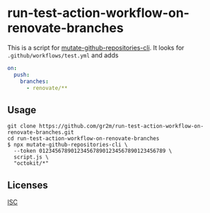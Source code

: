 # run-test-action-workflow-on-renovate-branches

This is a script for [mutate-github-repositories-cli](https://github.com/gr2m/mutate-github-repositories-cli/). It looks for `.github/workflows/test.yml` and adds

```yml
on:
  push:
    branches:
      - renovate/**
```

## Usage

```
git clone https://github.com/gr2m/run-test-action-workflow-on-renovate-branches.git
cd run-test-action-workflow-on-renovate-branches
$ npx mutate-github-repositories-cli \
  --token 0123456789012345678901234567890123456789 \
  script.js \
  "octokit/*"
```

## Licenses

[ISC](LICENSE.md)
